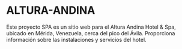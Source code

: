 # ALTURA-ANDINA
Este proyecto SPA es un sitio web para el Altura Andina Hotel &amp; Spa, ubicado en Mérida, Venezuela, cerca del pico del Ávila. Proporciona información sobre las instalaciones y servicios del hotel.
